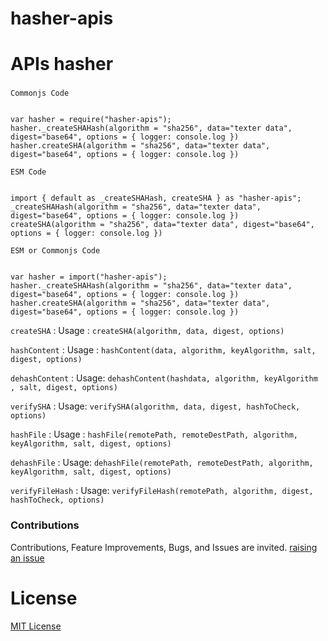 # hasher-apis


# APIs hasher

###


`Commonjs Code`

```

var hasher = require("hasher-apis");
hasher._createSHAHash(algorithm = "sha256", data="texter data", digest="base64", options = { logger: console.log })
hasher.createSHA(algorithm = "sha256", data="texter data", digest="base64", options = { logger: console.log })

```


`ESM Code`

```

import { default as _createSHAHash, createSHA } as "hasher-apis";
_createSHAHash(algorithm = "sha256", data="texter data", digest="base64", options = { logger: console.log })
createSHA(algorithm = "sha256", data="texter data", digest="base64", options = { logger: console.log })

```


`ESM or Commonjs Code`

```

var hasher = import("hasher-apis");
hasher._createSHAHash(algorithm = "sha256", data="texter data", digest="base64", options = { logger: console.log })
hasher.createSHA(algorithm = "sha256", data="texter data", digest="base64", options = { logger: console.log })

```


<!-- `_createSHAHash` : Usage : `_createSHAHash(algorithm, data, digest, options)` -->

`createSHA` : Usage : `createSHA(algorithm, data, digest, options)`


<!-- `_fileContentHash` : Usage : `_fileContentHash(data, algorithm, keyAlgorithm, salt, digest, options)` -->

`hashContent` : Usage : `hashContent(data, algorithm, keyAlgorithm, salt, digest, options)`


<!-- `_fileContentDeHash` : Usage: `_fileContentDeHash(hashdata, algorithm, keyAlgorithm , salt, digest, options)` -->

`dehashContent` : Usage: `dehashContent(hashdata, algorithm, keyAlgorithm , salt, digest, options)`


<!-- `_verifySHAHash` : Usage: `_verifySHAHash(algorithm, data, digest, hashToCheck, options)` -->

`verifySHA` : Usage: `verifySHA(algorithm, data, digest, hashToCheck, options)`


`hashFile` : Usage : `hashFile(remotePath, remoteDestPath, algorithm, keyAlgorithm, salt, digest, options)`


`dehashFile` : Usage: `dehashFile(remotePath, remoteDestPath, algorithm, keyAlgorithm, salt, digest, options)`


`verifyFileHash` : Usage: `verifyFileHash(remotePath, algorithm, digest, hashToCheck, options)`



### Contributions

Contributions, Feature Improvements, Bugs, and Issues are invited. [raising an issue](https://github.com/ganeshkbhat/apis-hasher/issues)

# License

[MIT License](./LICENSE)

